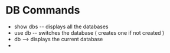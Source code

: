 # DB Commands
- show dbs -- displays all the databases
- use db -- switches the database ( creates one if not created )
- db --> displays the current database
- 